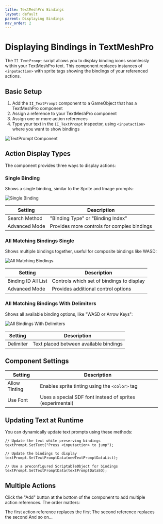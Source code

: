 ```yaml
---
title: TextMeshPro Bindings
layout: default
parent: Displaying Bindings
nav_order: 2
---
```


# Displaying Bindings in TextMeshPro

The `II_TextPrompt` script allows you to display binding icons seamlessly within your TextMeshPro text. This component replaces instances of `<inputaction>` with sprite tags showing the bindings of your referenced actions.

## Basic Setup

1. Add the `II_TextPrompt` component to a GameObject that has a TextMeshPro component
2. Assign a reference to your TextMeshPro component
3. Assign one or more action references
4. Type your text in the `II_TextPrompt` inspector, using `<inputaction>` where you want to show bindings

![TextPrompt Component](/input-icons-documentation/assets/images/text-prompt-component.png)

## Action Display Types

The component provides three ways to display actions:

### Single Binding

Shows a single binding, similar to the Sprite and Image prompts:

![Single Binding](/input-icons-documentation/assets/images/tmpro-single-binding.png)

| Setting | Description |
|---------|-------------|
| Search Method | "Binding Type" or "Binding Index" |
| Advanced Mode | Provides more controls for complex bindings |

### All Matching Bindings Single

Shows multiple bindings together, useful for composite bindings like WASD:

![All Matching Bindings](/input-icons-documentation/assets/images/tmpro-all-bindings.png)

| Setting | Description |
|---------|-------------|
| Binding ID All List | Controls which set of bindings to display |
| Advanced Mode | Provides additional control options |

### All Matching Bindings With Delimiters

Shows all available binding options, like "WASD or Arrow Keys":

![All Bindings With Delimiters](/input-icons-documentation/assets/images/tmpro-bindings-delimited.png)

| Setting | Description |
|---------|-------------|
| Delimiter | Text placed between available bindings |

## Component Settings

| Setting | Description |
|---------|-------------|
| Allow Tinting | Enables sprite tinting using the `<color>` tag |
| Use Font | Uses a special SDF font instead of sprites (experimental) |

## Updating Text at Runtime

You can dynamically update text prompts using these methods:

```
// Update the text while preserving bindings
textPrompt.SetText("Press <inputaction> to jump");

// Update the bindings to display
textPrompt.SetTextPromptData(newTextPromptDataList);

// Use a preconfigured ScriptableObject for bindings
textPrompt.SetTextPromptData(textPromptDataSO);
```


## Multiple Actions
Click the "Add" button at the bottom of the component to add multiple action references. The order matters:

The first action reference replaces the first <inputaction>
The second reference replaces the second <inputaction>
And so on...